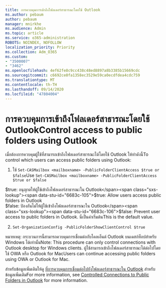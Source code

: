 ```yaml
---
title: การควบคุมการเข้าถึงโฟลเดอร์สาธารณะโดยใช้ Outlook
ms.author: pebaum
author: pebaum
manager: mnirkhe
ms.audience: Admin
ms.topic: article
ms.service: o365-administration
ROBOTS: NOINDEX, NOFOLLOW
localization_priority: Priority
ms.collection: Adm_O365
ms.custom:
- "3500007"
- "3462"
ms.openlocfilehash: 4ef62fe8c9cc438c48ed8897a8b3385b15669cdc
ms.sourcegitcommit: c6692ce0fa1358ec3529e59ca0ecdfdea4cdc759
ms.translationtype: MT
ms.contentlocale: th-TH
ms.lasthandoff: 09/14/2020
ms.locfileid: "47804004"
---
```

# <a name="control-access-to-public-folders-using-outlook"></a><span data-ttu-id="6683c-102">การควบคุมการเข้าถึงโฟลเดอร์สาธารณะโดยใช้ Outlook</span><span class="sxs-lookup"><span data-stu-id="6683c-102">Control access to public folders using Outlook</span></span>

<span data-ttu-id="6683c-103">เมื่อต้องการควบคุมผู้ใช้ที่สามารถเข้าถึงโฟลเดอร์สาธารณะได้โดยใช้ Outlook ให้ทำดังนี้</span><span class="sxs-lookup"><span data-stu-id="6683c-103">To control which users can access public folders using Outlook:</span></span>

1. <span data-ttu-id="6683c-104">ใช้ `Set-CASMailbox <mailboxname> -PublicFolderClientAccess $true or $false`</span><span class="sxs-lookup"><span data-stu-id="6683c-104">Use `Set-CASMailbox <mailboxname> -PublicFolderClientAccess $true or $false`</span></span>

<span data-ttu-id="6683c-105">$true: อนุญาตให้ผู้ใช้เข้าถึงโฟลเดอร์สาธารณะใน Outlook</span><span class="sxs-lookup"><span data-stu-id="6683c-105">$true: Allow users access public folders in Outlook</span></span>  
<span data-ttu-id="6683c-106">$false: ป้องกันไม่ให้ผู้ใช้เข้าถึงโฟลเดอร์สาธารณะใน Outlook</span><span class="sxs-lookup"><span data-stu-id="6683c-106">$false: Prevent user access to public folders in Outlook.</span></span> <span data-ttu-id="6683c-107">นี่เป็นค่าเริ่มต้น</span><span class="sxs-lookup"><span data-stu-id="6683c-107">This is the default value.</span></span>  

2. `Set-OrganizationConfig -PublicFolderShowClientControl $true`

<span data-ttu-id="6683c-108">หมายเหตุ: กระบวนการนี้สามารถควบคุมการเชื่อมต่อกับไคลเอ็นต์ Outlook บนเดสก์ท็อปสำหรับ Windows ได้เท่านั้น</span><span class="sxs-lookup"><span data-stu-id="6683c-108">Note: This procedure can only control connections with Outlook desktop for Windows clients.</span></span> <span data-ttu-id="6683c-109">ผู้ใช้สามารถเข้าถึงโฟลเดอร์สาธารณะได้ต่อไปโดยใช้ OWA หรือ Outlook for Mac</span><span class="sxs-lookup"><span data-stu-id="6683c-109">Users can continue accessing public folders using OWA or Outlook for Mac.</span></span>

<span data-ttu-id="6683c-110">สำหรับข้อมูลเพิ่มเติมให้ดู [ที่การควบคุมการเชื่อมต่อไปยังโฟลเดอร์สาธารณะใน Outlook](https://aka.ms/controlpf) สำหรับข้อมูลเพิ่มเติม</span><span class="sxs-lookup"><span data-stu-id="6683c-110">For more information, see [Controlled Connections to Public Folders in Outlook](https://aka.ms/controlpf) for more information.</span></span>

